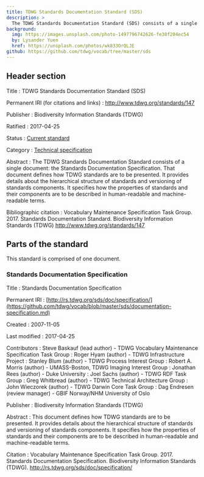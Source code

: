 ```yaml
---
title: TDWG Standards Documentation Standard (SDS)
description: >
  The TDWG Standards Documentation Standard (SDS) consists of a single document: the [Standards Documentation Specification](https://github.com/tdwg/vocab/blob/master/sds/documentation-specification.md). That document defines how TDWG standards are to be presented. It provides details about the hierarchical structure of standards and versioning of standards components. It specifies how the properties of standards and their components are to be described in human-readable and machine-readable terms.
background:
  img: https://images.unsplash.com/photo-1497796742626-fe30f204ec54
  by: Lysander Yuen
  href: https://unsplash.com/photos/wk833OrQLJE
github: https://github.com/tdwg/vocab/tree/master/sds
---
```

## Header section

Title
: TDWG Standards Documentation Standard (SDS)

Permanent IRI (for citations and links)
: <http://www.tdwg.org/standards/147>

Publisher
: Biodiversity Information Standards (TDWG)

Ratified
: 2017-04-25

Status
: [Current standard](/standards/status-and-categories/#status)

Category
: [Technical specification](/standards/status-and-categories/#category)

Abstract
: The TDWG Standards Documentation Standard consists of a single document: the Standards Documentation Specification. That document defines how TDWG standards are to be presented. It provides details about the hierarchical structure of standards and versioning of standards components. It specifies how the properties of standards and their components are to be described in human-readable and machine-readable terms.

Bibliographic citation
: Vocabulary Maintenance Specification Task Group. 2017. Standards Documentation Standard. Biodiversity Information Standards (TDWG) <http://www.tdwg.org/standards/147>

## Parts of the standard

This standard is comprised of one document.

### Standards Documentation Specification

Title
: Standards Documentation Specification

Permanent IRI
: [http://rs.tdwg.org/sds/doc/specification/](https://github.com/tdwg/vocab/blob/master/sds/documentation-specification.md)

Created
: 2007-11-05

Last modified
: 2017-04-25

Contributors
: Steve Baskauf (lead author) - TDWG Vocabulary Maintenance Specification Task Group
: Roger Hyam (author) - TDWG Infrastructure Project
: Stanley Blum (author) - TDWG Process Interest Group
: Robert A. Morris (author) - UMASS-Boston, TDWG Imaging Interest Group
: Jonathan Rees (author) - Duke University
: Joel Sachs (author) - TDWG RDF Task Group
: Greg Whitbread (author) - TDWG Technical Architecture Group
: John Wieczorek (author) - TDWG Darwin Core Task Group
: Dag Endresen (review manager) - GBIF Norway/NHM University of Oslo

Publisher
: Biodiversity Information Standards (TDWG)

Abstract
: This document defines how TDWG standards are to be presented. It provides details about the hierarchical structure of standards and versioning of standards components. It specifies how the properties of standards and their components are to be described in human-readable and machine-readable terms.

Citation
: Vocabulary Maintenance Specification Task Group. 2017. Standards Documentation Specification. Biodiversity Information Standards (TDWG). <http://rs.tdwg.org/sds/doc/specification/>

